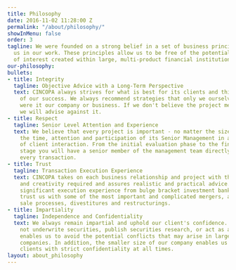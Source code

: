 ```yaml
---
title: Philosophy
date: 2016-11-02 11:28:00 Z
permalink: "/about/philosophy/"
showInMenu: false
order: 3
tagline: We were founded on a strong belief in a set of business principles that guide
  us in our work. These principles allow us to be free of the potential conflicts
  of interest created within large, multi-product financial institutions.
our-philosophy: 
bullets:
- title: Integrity
  tagline: Objective Advice with a Long-Term Perspective
  text: CINCOPA always strives for what is best for its clients and this is the root
    of our success. We always recommend strategies that only we ourselves would pursue
    were it our company or business. If we don't believe the project meets the standard
    we will advise against it.
- title: Respect
  tagline: Senior Level Attention and Experience
  text: We believe that every project is important - no matter the size. CINCOPA provides
    the time, attention and participation of its Senior Management in all aspects
    of client interaction. From the initial evaluation phase to the final execution
    stage you will have a senior member of the management team directly involved in
    every transaction.
- title: Trust
  tagline: Transaction Execution Experience
  text: CINCOPA takes on each business relationship and project with the imagination
    and creativity required and assures realistic and practical advice. We possess
    significant execution experience from bulge bracket investment banks. Companies
    trust us with some of the most important and complicated mergers, acquisitions,
    sale processes, divestitures and restructurings.
- title: Impartiality
  tagline: Independence and Confidentiality
  text: We always remain impartial and uphold our client's confidence. CINCOPA does
    not underwrite securities, publish securities research, or act as a lender. This
    enables us to avoid the potential conflicts that may arise in larger, more diversified
    companies. In addition, the smaller size of our company enables us to provide
    clients with strict confidentiality at all times.
layout: about_philosophy
---
```


